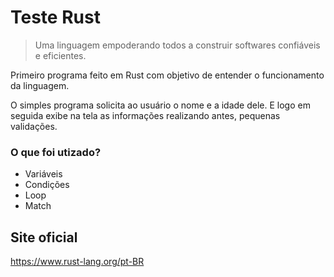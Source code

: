 # Teste Rust 

> Uma linguagem empoderando todos
a construir softwares confiáveis e eficientes.

Primeiro programa feito em Rust com objetivo de entender o funcionamento da linguagem.

O simples programa solicita ao usuário o nome e a idade dele. E logo em seguida exibe na tela as informações realizando antes, pequenas validações.

### O que foi utizado?

* Variáveis
* Condições
* Loop
* Match

## Site oficial

<https://www.rust-lang.org/pt-BR>